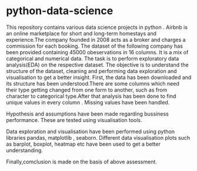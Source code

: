 # python-data-science
This repository contains various data science projects in python .
Airbnb is an online marketplace for short and long-term homestays and experience.The company founded in 2008 acts as a broker and charges a commission for each booking. The dataset of the following company has been provided containing 45000 obeservations in 16 columns. It is a mix of categorical and numerical data. The task is to perform exploratory data analysis(EDA) on the respective dataset. The objective is to understand the structure of the dataset, cleaning and performing data exploration and visualisation to get a better insight. First, the data has been downloaded and its structure has been understood.There are some columns which need their type getting changed from one form to another, such as from character to categorical type.After that analysis has been done to find unique values in every column . Missing values have been handled.

Hypothesis and assumptions have been made regarding bussiness performance. These are tested using visualisation tools.

Data exploration and visualisation have been performed using python libraries pandas, matplotlib , seaborn. Different data visualisation plots such as barplot, boxplot, heatmap etc have been used to get a better understanding.

Finally,comclusion is made on the basis of above assessment.
